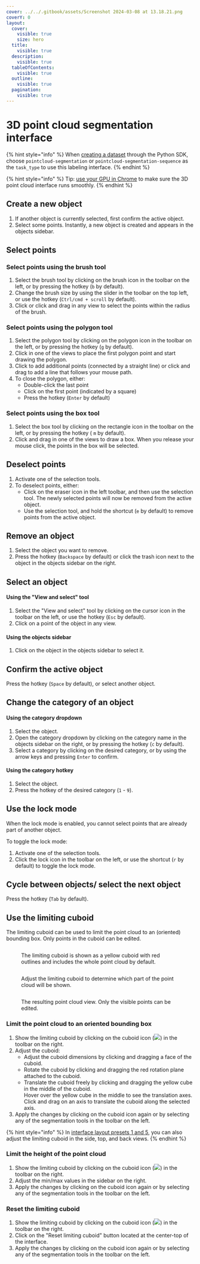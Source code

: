 ```yaml
---
cover: ../../.gitbook/assets/Screenshot 2024-03-08 at 13.18.21.png
coverY: 0
layout:
  cover:
    visible: true
    size: hero
  title:
    visible: true
  description:
    visible: true
  tableOfContents:
    visible: true
  outline:
    visible: true
  pagination:
    visible: true
---
```


# 3D point cloud segmentation interface

{% hint style="info" %}
When [creating a dataset](https://sdkdocs.segments.ai/en/latest/client.html#create-a-dataset) through the Python SDK, choose `pointcloud-segmentation` or `pointcloud-segmentation-sequence` as the `task_type` to use this labeling interface.&#x20;
{% endhint %}

{% hint style="info" %}
Tip: [use your GPU in Chrome](https://segmentsai.notion.site/How-to-use-your-GPU-in-Chrome-2b95e19fb77c456c87f798013769a98a) to make sure the 3D point cloud interface runs smoothly.
{% endhint %}

## Create a new object

1. If another object is currently selected, first confirm the active object.
2. Select some points. Instantly, a new object is created and appears in the objects sidebar.

## Select points

### Select points using the brush tool

1. Select the brush tool by clicking on the brush icon in the toolbar on the left, or by pressing the hotkey (`b` by default).
2. Change the brush size by using the slider in the toolbar on the top left, or use the hotkey (`Ctrl/cmd + scroll` by default).
3. Click or click and drag in any view to select the points within the radius of the brush.

### Select points using the polygon tool

1. Select the polygon tool by clicking on the polygon icon in the toolbar on the left, or by pressing the hotkey (`g` by default).
2. Click in one of the views to place the first polygon point and start drawing the polygon.
3. Click to add additional points (connected by a straight line) or click and drag to add a line that follows your mouse path.
4. To close the polygon, either:
   * Double-click the last point
   * Click on the first point (indicated by a square)
   * Press the hotkey (`Enter` by default)

### Select points using the box tool

1. Select the box tool by clicking on the rectangle icon in the toolbar on the left, or by pressing the hotkey ( `m` by default).
2. Click and drag in one of the views to draw a box. When you release your mouse click, the points in the box will be selected.

## Deselect points

1. Activate one of the selection tools.
2. To deselect points, either:
   * Click on the eraser icon in the left toolbar, and then use the selection tool. The newly selected points will now be removed from the active object.
   * Use the selection tool, and hold the shortcut (`e` by default) to remove points from the active object.

## Remove an object

1. Select the object you want to remove.
2. Press the hotkey (`Backspace` by default) or click the trash icon next to the object in the objects sidebar on the right.

## Select an object

#### Using the "View and select" tool

1. Select the "View and select" tool by clicking on the cursor icon in the toolbar on the left, or use the hotkey (`Esc` by default).
2. Click on a point of the object in any view.

#### Using the objects sidebar

1. Click on the object in the objects sidebar to select it.

## Confirm the active object

Press the hotkey (`Space` by default), or select another object.

## Change the category of a**n object**

#### Using the category dropdown

1. Select the object.
2. Open the category dropdown by clicking on the category name in the objects sidebar on the right, or by pressing the hotkey (`c` by default).
3. Select a category by clicking on the desired category, or by using the arrow keys and pressing `Enter` to confirm.

#### Using the category hotkey

1. Select the object.
2. Press the hotkey of the desired category (`1` - `9`).

## Use the lock mode

When the lock mode is enabled, you cannot select points that are already part of another object.

To toggle the lock mode:

1. Activate one of the selection tools.
2. Click the lock icon in the toolbar on the left, or use the shortcut (`r` by default) to toggle the lock mode.

## Cycle between objects/ select the next object

Press the hotkey (`Tab` by default).

## Use the limiting cuboid

The limiting cuboid can be used to limit the point cloud to an (oriented) bounding box. Only points in the cuboid can be edited.

<figure><img src="../../.gitbook/assets/image (43).png" alt=""><figcaption><p>The limiting cuboid is shown as a yellow cuboid with red outlines and includes the whole point cloud by default.</p></figcaption></figure>

<figure><img src="../../.gitbook/assets/image (45).png" alt=""><figcaption><p>Adjust the limiting cuboid to determine which part of the point cloud will be shown.</p></figcaption></figure>

<figure><img src="../../.gitbook/assets/image (46).png" alt=""><figcaption><p>The resulting point cloud view. Only the visible points can be edited.</p></figcaption></figure>

### Limit the point cloud to an oriented bounding box

1. Show the limiting cuboid by clicking on the cuboid icon (![](<../../.gitbook/assets/image (47).png>)) in the toolbar on the right.
2. Adjust the cuboid:
   * Adjust the cuboid dimensions by clicking and dragging a face of the cuboid.
   * Rotate the cuboid by clicking and dragging the red rotation plane attached to the cuboid.
   * Translate the cuboid freely by clicking and dragging the yellow cube in the middle of the cuboid. \
     Hover over the yellow cube in the middle to see the translation axes. Click and drag on an axis to translate the cuboid along the selected axis.
3. Apply the changes by clicking on the cuboid icon again or by selecting any of the segmentation tools in the toolbar on the left.&#x20;

{% hint style="info" %}
In [interface layout presets 1 and 5](3d-interface-settings.md#description-of-the-layout-presets), you can also adjust the limiting cuboid in the side, top, and back views.
{% endhint %}

### Limit the height of the point cloud

1. Show the limiting cuboid by clicking on the cuboid icon (![](<../../.gitbook/assets/image (47).png>)) in the toolbar on the right.
2. Adjust the min/max values in the sidebar on the right.
3. Apply the changes by clicking on the cuboid icon again or by selecting any of the segmentation tools in the toolbar on the left.&#x20;

### Reset the limiting cuboid

1. Show the limiting cuboid by clicking on the cuboid icon (![](<../../.gitbook/assets/image (47).png>)) in the toolbar on the right.
2. Click on the "Reset limiting cuboid" button located at the center-top of the interface.
3. Apply the changes by clicking on the cuboid icon again or by selecting any of the segmentation tools in the toolbar on the left.&#x20;
